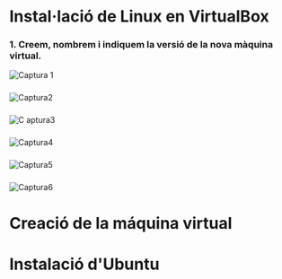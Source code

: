 # Instal·lació de Linux en VirtualBox

### 1. Creem, nombrem i indiquem la versió de la nova màquina virtual.

![Captura 1](https://user-images.githubusercontent.com/63891610/151597810-02bb7aab-b800-453f-bf6e-323c35059a18.png)

### 

![Captura2](https://user-images.githubusercontent.com/63891610/151597803-b8691e5e-85a8-40cf-a2b6-ef7ec4a253f0.png)

###

![C aptura3](https://user-images.githubusercontent.com/63891610/151597801-9e14b405-11ea-40c0-9368-9d92ac90ff19.png)

###

![Captura4](https://user-images.githubusercontent.com/63891610/151597805-94017b5e-fd58-4472-87bf-61b69455cc30.png)

###

![Captura5](https://user-images.githubusercontent.com/63891610/151597806-a01c0624-9b43-498d-a10b-f573365a28ee.png)

###

![Captura6](https://user-images.githubusercontent.com/63891610/151597808-cc27566b-a13a-49d1-a04a-9eab5e83e2bc.png)

# Creació de la máquina virtual

# Instalació d'Ubuntu
